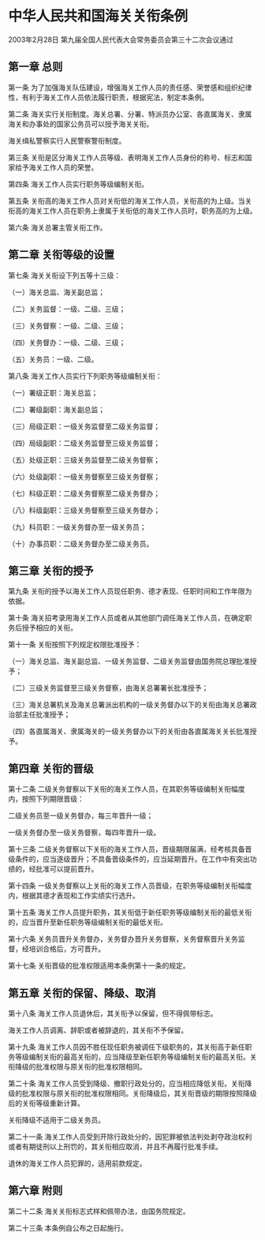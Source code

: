 # 中华人民共和国海关关衔条例

2003年2月28日 第九届全国人民代表大会常务委员会第三十二次会议通过

## 第一章 总则

第一条 为了加强海关队伍建设，增强海关工作人员的责任感、荣誉感和组织纪律性，有利于海关工作人员依法履行职责，根据宪法，制定本条例。

第二条 海关实行关衔制度。海关总署、分署、特派员办公室、各直属海关、隶属海关和办事处的国家公务员可以授予海关关衔。

海关缉私警察实行人民警察警衔制度。

第三条 关衔是区分海关工作人员等级、表明海关工作人员身份的称号、标志和国家给予海关工作人员的荣誉。

第四条 海关工作人员实行职务等级编制关衔。

第五条 关衔高的海关工作人员对关衔低的海关工作人员，关衔高的为上级。当关衔高的海关工作人员在职务上隶属于关衔低的海关工作人员时，职务高的为上级。

第六条 海关总署主管关衔工作。

## 第二章 关衔等级的设置

第七条 海关关衔设下列五等十三级：

（一）海关总监、海关副总监；

（二）关务监督：一级、二级、三级；

（三）关务督察：一级、二级、三级；

（四）关务督办：一级、二级、三级；

（五）关务员：一级、二级。

第八条 海关工作人员实行下列职务等级编制关衔：

（一）署级正职：海关总监；

（二）署级副职：海关副总监；

（三）局级正职：一级关务监督至二级关务监督；

（四）局级副职：二级关务监督至三级关务监督；

（五）处级正职：三级关务监督至二级关务督察；

（六）处级副职：一级关务督察至三级关务督察；

（七）科级正职：二级关务督察至二级关务督办；

（八）科级副职：三级关务督察至三级关务督办；

（九）科员职：一级关务督办至一级关务员；

（十）办事员职：二级关务督办至二级关务员。

## 第三章 关衔的授予

第九条 关衔的授予以海关工作人员现任职务、德才表现、任职时间和工作年限为依据。

第十条 海关招考录用海关工作人员或者从其他部门调任海关工作人员，在确定职务后授予相应的关衔。

第十一条 关衔按照下列规定权限批准授予：

（一）海关总监、海关副总监、一级关务监督、二级关务监督由国务院总理批准授予；

（二）三级关务监督至三级关务督察，由海关总署署长批准授予；

（三）海关总署机关及海关总署派出机构的一级关务督办以下的关衔由海关总署政治部主任批准授予；

（四）各直属海关、隶属海关的一级关务督办以下的关衔由各直属海关关长批准授予。

## 第四章 关衔的晋级

第十二条 二级关务督察以下关衔的海关工作人员，在其职务等级编制关衔幅度内，按照下列期限晋级：

二级关务员至一级关务督办，每三年晋升一级；

一级关务督办至一级关务督察，每四年晋升一级。

第十三条 二级关务督察以下关衔的海关工作人员，晋级期限届满，经考核具备晋级条件的，应当逐级晋升；不具备晋级条件的，应当延期晋升。在工作中有突出功绩的，经批准可以提前晋升。

第十四条 一级关务督察以上关衔的海关工作人员晋级，在职务等级编制关衔幅度内，根据其德才表现和工作实绩实行选升。

第十五条 海关工作人员提升职务，其关衔低于新任职务等级编制关衔的最低关衔的，应当晋升至新任职务等级编制关衔的最低关衔。

第十六条 关务员晋升关务督办，关务督办晋升关务督察，关务督察晋升关务监督，经培训合格后，方可晋升。

第十七条 关衔晋级的批准权限适用本条例第十一条的规定。

## 第五章 关衔的保留、降级、取消

第十八条 海关工作人员退休后，其关衔予以保留，但不得佩带标志。

海关工作人员调离、辞职或者被辞退的，其关衔不予保留。

第十九条 海关工作人员因不胜任现任职务被调任下级职务的，其关衔高于新任职务等级编制关衔的最高关衔的，应当降级至新任职务等级编制关衔的最高关衔。关衔降级的批准权限与原关衔的批准权限相同。

第二十条 海关工作人员受到降级、撤职行政处分的，应当相应降低关衔。关衔降级的批准权限与原关衔的批准权限相同。关衔降级后，其关衔晋级的期限按照降级后的关衔等级重新计算。

关衔降级不适用于二级关务员。

第二十一条 海关工作人员受到开除行政处分的，因犯罪被依法判处剥夺政治权利或者有期徒刑以上刑罚的，其关衔相应取消，并且不再履行批准手续。

退休的海关工作人员犯罪的，适用前款规定。

## 第六章 附则

第二十二条 海关关衔标志式样和佩带办法，由国务院规定。

第二十三条 本条例自公布之日起施行。
